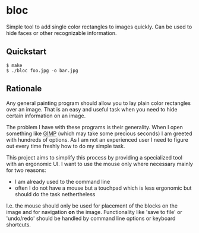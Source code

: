 # bloc

Simple tool to add single color rectangles to images quickly.
Can be used to hide faces or other recognizable information.

## Quickstart

```console
$ make
$ ./bloc foo.jpg -o bar.jpg
```

## Rationale

Any general painting program should allow you to lay plain color rectangles over an image.
That is an easy and useful task when you need to hide certain information on an image.

The problem I have with these programs is their generality.
When I open something like [GIMP](https://www.gimp.org/) (which may take some precious seconds)
I am greeted with hundreds of options.
As I am not an experienced user I need to figure out every time freshly how to do my simple task.

This project aims to simplify this process by providing a specialized tool with an ergonomic UI.
I want to use the mouse only where necessary mainly for two reasons:

- I am already used to the command line
- often I do not have a mouse but a touchpad which is less ergonomic but should do the task nethertheless

I.e. the mouse should only be used for placement of the blocks on the image and for navigation **on** the image.
Functionality like 'save to file' or 'undo/redo' should be handled by command line options or keyboard shortcuts.
